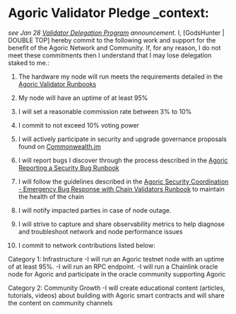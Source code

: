 # Agoric Validator Pledge _context: 

_see Jan 28 [Validator Delegation Program](https://agoric.com/blog/announcements/agoric-validator-program/) announcement._
I, [GodsHunter | DOUBLE TOP] hereby commit to the following work and support for the benefit of the Agoric Network and Community. If, for any reason, I do not meet these commitments then I understand that I may lose delegation staked to me.:

1. The hardware my node will run meets the requirements detailed in the [Agoric Validator Runbooks](https://github.com/Agoric/agoric-sdk/wiki/Runbook%...)

2. My node will have an uptime of at least 95%

3. I will set a reasonable commission rate between 3% to 10%

4. I commit to not exceed 10% voting power

5. I will actively participate in security and upgrade governance proposals found on [Commonwealth.im](https://commonwealth.im/agoric)

6. I will report bugs I discover through the process described in the [Agoric Reporting a Security Bug Runbook](https://github.com/Agoric/agoric-sdk/wiki/Runbook%...)

7. I will follow the guidelines described in the [Agoric Security Coordination - Emergency Bug Response with Chain Validators Runbook](https://github.com/Agoric/agoric-sdk/wiki/Runbook%...) to maintain the health of the chain

8. I will notify impacted parties in case of node outage.

9. I will strive to capture and share observability metrics to help diagnose and troubleshoot network and node performance issues

10. I commit to network contributions listed below:

Category 1: Infrastructure
-I will run an Agoric testnet node with an uptime of at least 95%.
-I will run an RPC endpoint. 
-I will run a Chainlink oracle node for Agoric and participate in the oracle community supporting Agoric

Category 2: Community Growth
-I will create educational content (articles, tutorials, videos) about building with Agoric smart contracts and will share the content on community channels‌
